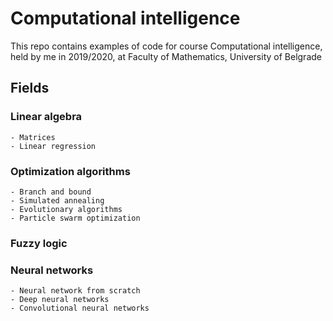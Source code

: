 # Computational intelligence

This repo contains examples of code for course Computational intelligence, held by me in 2019/2020, at 
Faculty of Mathematics, University of Belgrade

## Fields
### Linear algebra
    - Matrices
    - Linear regression
### Optimization algorithms
    - Branch and bound
    - Simulated annealing
    - Evolutionary algorithms
    - Particle swarm optimization
### Fuzzy logic

### Neural networks
    - Neural network from scratch
    - Deep neural networks
    - Convolutional neural networks
